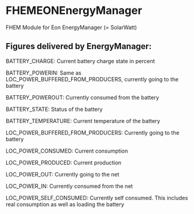 # FHEMEONEnergyManager
FHEM Module for Eon EnergyManager (= SolarWatt)

## Figures delivered by EnergyManager:

BATTERY_CHARGE: Current battery charge state in percent

BATTERY_POWERIN: Same as LOC_POWER_BUFFERED_FROM_PRODUCERS, currently going to the battery

BATTERY_POWEROUT: Currently consumed from the battery

BATTERY_STATE: Status of the battery

BATTERY_TEMPERATURE: Current temperature of the battery

LOC_POWER_BUFFERED_FROM_PRODUCERS: Currently going to the battery

LOC_POWER_CONSUMED: Current consumption

LOC_POWER_PRODUCED: Current production

LOC_POWER_OUT: Currently going to the net

LOC_POWER_IN: Currently consumed from the net

LOC_POWER_SELF_CONSUMED: Currently self consumed. This includes real consumption as well as loading the battery


